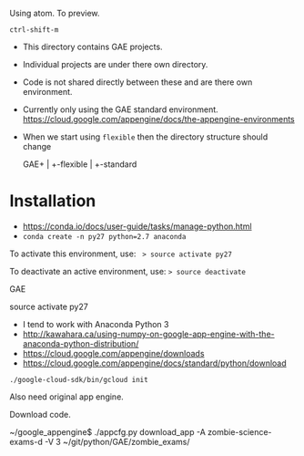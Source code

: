 Using atom. To preview.

`ctrl-shift-m`

* This directory contains GAE projects.
* Individual projects are under there own directory.
* Code is not shared directly between these and are there own environment.
* Currently only using the GAE standard environment. https://cloud.google.com/appengine/docs/the-appengine-environments
 * When we start using `flexible` then the directory structure should change


    GAE+
       |
       +-flexible
       |
       +-standard

# Installation

* https://conda.io/docs/user-guide/tasks/manage-python.html
* `conda create -n py27 python=2.7 anaconda`

To activate this environment, use:
` > source activate py27`

To deactivate an active environment, use:
`> source deactivate`


GAE

source activate py27

* I tend to work with Anaconda Python 3
* http://kawahara.ca/using-numpy-on-google-app-engine-with-the-anaconda-python-distribution/
* https://cloud.google.com/appengine/downloads
* https://cloud.google.com/appengine/docs/standard/python/download

`./google-cloud-sdk/bin/gcloud init`

Also need original app engine.

Download code.

~/google_appengine$ ./appcfg.py download_app -A zombie-science-exams-d -V 3 ~/git/python/GAE/zombie_exams/

